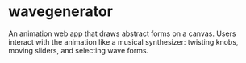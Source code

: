 # wavegenerator
An animation web app that draws abstract forms on a canvas. Users interact with the animation like a musical synthesizer: twisting knobs, moving sliders, and selecting wave forms.
